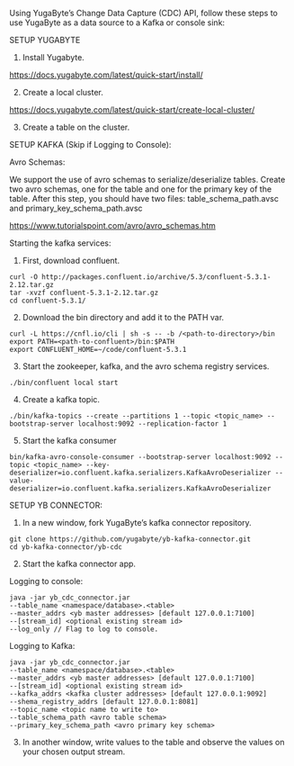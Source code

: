 Using YugaByte’s Change Data Capture (CDC) API, follow these steps to use YugaByte as a data source to a Kafka or console sink: 

SETUP YUGABYTE

1. Install Yugabyte.

https://docs.yugabyte.com/latest/quick-start/install/

2. Create a local cluster.

https://docs.yugabyte.com/latest/quick-start/create-local-cluster/

3. Create a table on the cluster.

SETUP KAFKA (Skip if Logging to Console):

Avro Schemas:

We support the use of avro schemas to serialize/deserialize tables. Create two avro schemas, one for the table and one for the primary key of the table. After this step, you should have two files: table_schema_path.avsc and primary_key_schema_path.avsc

https://www.tutorialspoint.com/avro/avro_schemas.htm

Starting the kafka services:

1. First, download confluent.

```
curl -O http://packages.confluent.io/archive/5.3/confluent-5.3.1-2.12.tar.gz
tar -xvzf confluent-5.3.1-2.12.tar.gz
cd confluent-5.3.1/
```

2. Download the bin directory and add it to the PATH var.

```
curl -L https://cnfl.io/cli | sh -s -- -b /<path-to-directory>/bin
export PATH=<path-to-confluent>/bin:$PATH
export CONFLUENT_HOME=~/code/confluent-5.3.1
```

3. Start the zookeeper, kafka, and the avro schema registry services.

```
./bin/confluent local start
```

4. Create a kafka topic.

```
./bin/kafka-topics --create --partitions 1 --topic <topic_name> --bootstrap-server localhost:9092 --replication-factor 1
```

5. Start the kafka consumer

```
bin/kafka-avro-console-consumer --bootstrap-server localhost:9092 --topic <topic_name> --key-deserializer=io.confluent.kafka.serializers.KafkaAvroDeserializer --value-deserializer=io.confluent.kafka.serializers.KafkaAvroDeserializer
```

SETUP YB CONNECTOR:

1. In a new window, fork YugaByte’s kafka connector repository.

```
git clone https://github.com/yugabyte/yb-kafka-connector.git
cd yb-kafka-connector/yb-cdc
```

2. Start the kafka connector app.

Logging to console:

```
java -jar yb_cdc_connector.jar
--table_name <namespace/database>.<table>
--master_addrs <yb master addresses> [default 127.0.0.1:7100]
--[stream_id] <optional existing stream id>
--log_only // Flag to log to console.
```

Logging to Kafka:

```
java -jar yb_cdc_connector.jar
--table_name <namespace/database>.<table>
--master_addrs <yb master addresses> [default 127.0.0.1:7100]
--[stream_id] <optional existing stream id>
--kafka_addrs <kafka cluster addresses> [default 127.0.0.1:9092]
--shema_registry_addrs [default 127.0.0.1:8081]
--topic_name <topic name to write to>
--table_schema_path <avro table schema>
--primary_key_schema_path <avro primary key schema>
```

3. In another window, write values to the table and observe the values on your chosen output stream.

